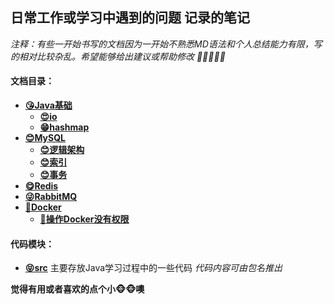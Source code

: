 ## 日常工作或学习中遇到的问题 记录的笔记

*注释：有些一开始书写的文档因为一开始不熟悉MD语法和个人总结能力有限，写的相对比较杂乱。希望能够给出建议或帮助修改	🤞🤞🤞🤞🤞*

#### 文档目录：

- **[😘Java基础](/doc/java)**
  - **[😍io](/doc/java/io)**
  - **[😁hashmap](/doc/java/javabase/hashmap)**
- **[😊MySQL](/doc/mysql)**
  - **[😊逻辑架构](/doc/mysql/MySQL逻辑架构.md)**
  - **[😊索引](/doc/mysql/MySQL索引.md)**
  - **[😊事务](/doc/mysql/MySQL事务.md)**
- **[😋Redis](/doc/redis/Redis大纲.md)**
- **[😜RabbitMQ](/doc/rabbitmq)**
- **[🤣Docker](/doc/docker)**
  - **[🐷操作Docker没有权限](/doc/docker/执行docker报没有权限解决.md)**

#### 代码模块：

- **[😝src](/src)** 主要存放Java学习过程中的一些代码 *代码内容可由包名推出*



**觉得有用或者喜欢的点个小🐵🐵噢**